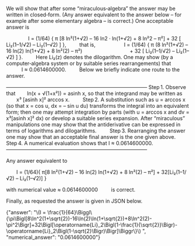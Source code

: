 We will show that after some “miraculous‐algebra” the answer may be written in closed‐form. (Any answer equivalent to the answer below – for example after some elementary algebra – is correct.) One acceptable answer is

  
  I = (1/64) { π [8 ln²(1+√2) – 16 ln2 · ln(1+√2) + 8 ln²2 – π²] + 32 [ Li₂(1–1/√2) – Li₂(1–√2) ] },
  
that is,
  
   I = (1/64) { π (8 ln²(1+√2) – 16 ln(2) ln(1+√2) + 8 ln²(2) – π²)
         + 32 [ Li₂(1–1/√2) – Li₂(1–√2) ] }.
  
Here Li₂(z) denotes the dilogarithm. One may show (by a computer‐algebra system or by suitable series rearrangements) that
  
   I ≈ 0.0614600000.
  
Below we briefly indicate one route to the answer.

–––––––––––––––––––––––––––––––––––––––––––––––––––––––
Step 1. Observe that
  ln(x + √(1+x²)) = asinh x,
so that the integrand may be written as
  x³ [asinh x]² arccos x.
  
Step 2. A substitution such as u = arccos x (so that x = cos u, dx = – sin u du) transforms the integral into an equivalent form; then one may attempt integration by parts (with u = arccos x and dv = x³[asinh x]² dx) or develop a suitable series expansion. After “miraculous” manipulations one may show that the antiderivative can be expressed in terms of logarithms and dilogarithms.
  
Step 3. Rearranging the answer one may show that an acceptable final answer is the one given above.
  
Step 4. A numerical evaluation shows that I ≈ 0.0614600000.
–––––––––––––––––––––––––––––––––––––––––––––––––––––––

Any answer equivalent to

  I = (1/64){ π[8 ln²(1+√2) – 16 ln(2) ln(1+√2) + 8 ln²(2) – π²] + 32[Li₂(1–1/√2) – Li₂(1–√2)] }

with numerical value ≈ 0.0614600000 
  
is correct.

Finally, as requested the answer is given in JSON below.

{"answer": "\\(I = \\frac{1}{64}\\Biggl\\{\\pi\\Bigl[8\\ln^2(1+\\sqrt{2})-16\\ln(2)\\ln(1+\\sqrt{2})+8\\ln^2(2)-\\pi^2\\Bigr]+32\\Bigl[\\operatorname{Li}_2\\Bigl(1-\\frac{1}{\\sqrt{2}}\\Bigr)-\\operatorname{Li}_2\\Bigl(1-\\sqrt{2}\\Bigr)\\Bigr]\\Biggr\\}\\) ", "numerical_answer": "0.0614600000"}